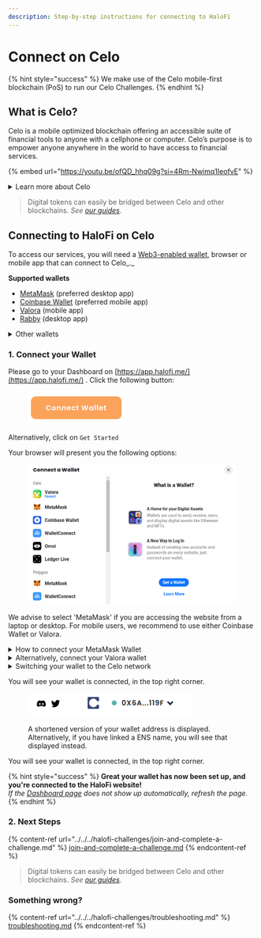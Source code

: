 ```yaml
---
description: Step-by-step instructions for connecting to HaloFi
---
```


# Connect on Celo

{% hint style="success" %}
We make use of the Celo mobile-first blockchain (PoS) to run our Celo Challenges.
{% endhint %}

## What is Celo?

Celo is a mobile optimized blockchain offering an accessible suite of financial tools to anyone with a cellphone or computer. Celo’s purpose is to empower anyone anywhere in the world to have access to financial services.

{% embed url="https://youtu.be/ofQD_hhq09g?si=4Rm-Nwimq1IeofvE" %}

<details>

<summary>Learn more about Celo</summary>

Celo is a proof-of-stake blockchain. In comparison to Proof of Work systems like Bitcoin and Ethereum, this means that users can make transactions that are cheaper, faster, and whose outcome cannot be changed once complete. Celo is EVM-compatible and environmentally friendly. _To learn more about Celo click_ [_here_](https://celo.org/about) _or_ [_here_](https://www.kraken.com/en-us/learn/what-is-celo)_._&#x20;

</details>

> Digital tokens can easily be bridged between Celo and other blockchains. _See_ [_our guides_](../getting-cryptocurrency-tokens/)_._&#x20;

## Connecting to HaloFi on Celo

To access our services, you will need a [Web3-enabled wallet](https://docs.celo.org/getting-started/wallets), browser or mobile app that can connect to Celo_._

**Supported wallets**

* [MetaMask](https://metamask.io/) (preferred desktop app)
* [Coinbase Wallet](https://www.coinbase.com/wallet/downloads) (preferred mobile app)
* [Valora](https://valoraapp.com/) (mobile app)&#x20;
* [Rabby](https://rabby.io/) (desktop app)

<details>

<summary>Other wallets</summary>

* [Omni](https://omni.app/) (mobile)
* Injected wallets like [Frame](https://frame.sh/)
* Metamask Mobile
* Wallets using [WalletConnect](https://walletconnect.com/)
* Ledger Live

</details>

### &#x20;**1. Connect your Wallet**

Please go to your Dashboard on [https://app.halofi.me/](https://app.halofi.me/) . Click the following button:

<div align="left">

<figure><img src="../../../.gitbook/assets/connect-wallet-button.png" alt=""><figcaption></figcaption></figure>

</div>

Alternatively, click on `Get Started`

Your browser will present you the following options:

<figure><img src="../../../.gitbook/assets/halofi-wallet-options.webp" alt=""><figcaption></figcaption></figure>

We advise to select 'MetaMask' if you are accessing the website from a laptop or desktop. For mobile users, we recommend to use either Coinbase Wallet or Valora.

<details>

<summary>How to connect your MetaMask Wallet</summary>

If it's your first time accessing HaloFi, your wallet will ask you to connect your preferred wallet account. An example how this looks like in Metamask:

<img src="../../../.gitbook/assets/wallet-address-connect-metamask.png" alt="" data-size="original">

Click on _Next_ and _Connect_

<img src="../../../.gitbook/assets/wallet-address-connect-metamask-2.png" alt="" data-size="original">

_Great, you're almost there! You can skip to_ [_this step_](../../../halofi-challenges/join-and-complete-a-challenge.md)_, unless you'd like to learn about Valora connections as well._

</details>

<details>

<summary>Alternatively, connect your Valora wallet</summary>

I‌f you rather use a Mobile wallet like Valora, you can select that one from the list, and follow the steps in this short video:

[https://www.youtube.com/watch?v=P5EDpWsZpjs](https://www.youtube.com/watch?v=P5EDpWsZpjs) (_note: outdated)_

</details>

<details>

<summary>Switching your wallet to the Celo network</summary>

In case your wallet is still connected to another network (e.g. Ethereum, Polygon or BSC), you will be asked to change the network in your wallet.\
\
Either click on the 'Change network' button&#x20;

<img src="../../../.gitbook/assets/switch-to-polygon-network.png" alt="" data-size="original">

or confirm the automatic prompt:

<img src="../../../.gitbook/assets/switch-wallet-to-celo (1).webp" alt="" data-size="original">

_Note that some wallets, like Frame and Rabby, automatically switch networks._\
\
Alternatively, you can use [this tool](https://chainlist.org/?search=celo) (Chainlist) to set up your wallet for Celo.

</details>



You will see your wallet is connected, in the top right corner.

<figure><img src="../../../.gitbook/assets/wallet-connected-to-halofi.webp" alt=""><figcaption><p>A shortened version of your wallet address is displayed. Alternatively, if you have linked a ENS name, you will see that displayed instead.</p></figcaption></figure>

You will see your wallet is connected, in the top right corner.



{% hint style="success" %}
**Great your wallet has now been set up, and you're connected to the HaloFi website!** \
_If the_ [_Dashboard page_](broken-reference) _does not show up automatically, refresh the page._
{% endhint %}

### **2. Next Steps**

{% content-ref url="../../../halofi-challenges/join-and-complete-a-challenge.md" %}
[join-and-complete-a-challenge.md](../../../halofi-challenges/join-and-complete-a-challenge.md)
{% endcontent-ref %}

> Digital tokens can easily be bridged between Celo and other blockchains. _See_ [_our guides_](../)_._&#x20;

### Something wrong?

{% content-ref url="../../../halofi-challenges/troubleshooting.md" %}
[troubleshooting.md](../../../halofi-challenges/troubleshooting.md)
{% endcontent-ref %}
